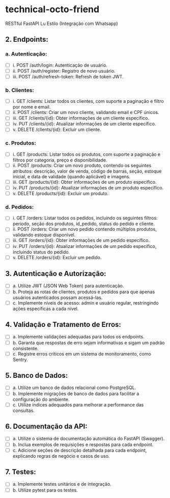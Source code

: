 # technical-octo-friend
RESTful FastAPI Lu Estilo (Integração com Whatsapp)


## 2. Endpoints:

### a. Autenticação:
- [ ] i. POST /auth/login: Autenticação de usuário.
- [ ] ii. POST /auth/register: Registro de novo usuário.
- [ ] iii. POST /auth/refresh-token: Refresh de token JWT.

### b. Clientes:
- [ ] i. GET /clients: Listar todos os clientes, com suporte a
paginação e filtro por nome e email.
- [ ] ii. POST /clients: Criar um novo cliente, validando email e CPF
únicos.
- [ ] iii. GET /clients/{id}: Obter informações de um cliente
específico.
- [ ] iv. PUT /clients/{id}: Atualizar informações de um cliente
específico.
- [ ] v. DELETE /clients/{id}: Excluir um cliente.

### c. Produtos:
- [ ] i. GET /products: Listar todos os produtos, com suporte a
paginação e filtros por categoria, preço e disponibilidade.
- [ ] ii. POST /products: Criar um novo produto, contendo os
seguintes atributos: descrição, valor de venda, código de
barras, seção, estoque inicial, e data de validade (quando
aplicável) e imagens.
- [ ] iii. GET /products/{id}: Obter informações de um produto
específico.
- [ ] iv. PUT /products/{id}: Atualizar informações de um produto
específico.
- [ ] v. DELETE /products/{id}: Excluir um produto.

### d. Pedidos:
- [ ] i. GET /orders: Listar todos os pedidos, incluindo os seguintes
filtros: período, seção dos produtos, id_pedido, status do
pedido e cliente.
- [ ] ii. POST /orders: Criar um novo pedido contendo múltiplos
produtos, validando estoque disponível.
- [ ] iii. GET /orders/{id}: Obter informações de um pedido
específico.
- [ ] iv. PUT /orders/{id}: Atualizar informações de um pedido
específico, incluindo status do pedido.
- [ ] v. DELETE /orders/{id}: Excluir um pedido.

## 3. Autenticação e Autorização:
- [ ] a. Utilize JWT (JSON Web Token) para autenticação.
- [ ] b. Proteja as rotas de clientes, produtos e pedidos para que apenas
usuários autenticados possam acessá-las.
- [ ] c. Implemente níveis de acesso: admin e usuário regular, restringindo
ações específicas a cada nível.

## 4. Validação e Tratamento de Erros:
- [ ] a. Implemente validações adequadas para todos os endpoints.
- [ ] b. Garanta que respostas de erro sejam informativas e sigam um
padrão consistente.
- [ ] c. Registre erros críticos em um sistema de monitoramento, como
Sentry.

## 5. Banco de Dados:
- [ ] a. Utilize um banco de dados relacional como PostgreSQL.
- [ ] b. Implemente migrações de banco de dados para facilitar a
configuração do ambiente.
- [ ] c. Utilize índices adequados para melhorar a performance das
consultas.

## 6. Documentação da API:
- [ ] a. Utilize o sistema de documentação automática do FastAPI
(Swagger).
- [ ] b. Inclua exemplos de requisições e respostas para cada endpoint.
- [ ] c. Adicione seções de descrição detalhada para cada endpoint,
explicando regras de negócio e casos de uso.

## 7. Testes:
- [ ] a. Implemente testes unitários e de integração.
- [ ] b. Utilize pytest para os testes.
